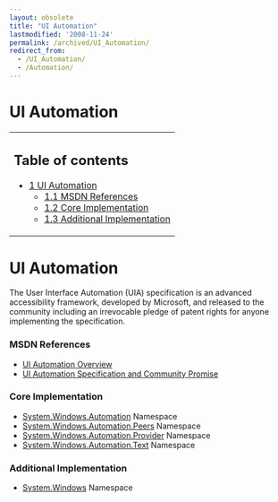 ```yaml
---
layout: obsolete
title: "UI Automation"
lastmodified: '2008-11-24'
permalink: /archived/UI_Automation/
redirect_from:
  - /UI_Automation/
  - /Automation/
---
```


UI Automation
=============

<table>
<col width="100%" />
<tbody>
<tr class="odd">
<td align="left"><h2>Table of contents</h2>
<ul>
<li><a href="#ui-automation">1 UI Automation</a>
<ul>
<li><a href="#msdn-references">1.1 MSDN References</a></li>
<li><a href="#core-implementation">1.2 Core Implementation</a></li>
<li><a href="#additional-implementation">1.3 Additional Implementation</a></li>
</ul></li>
</ul></td>
</tr>
</tbody>
</table>

UI Automation
=============

The User Interface Automation (UIA) specification is an advanced accessibility framework, developed by Microsoft, and released to the community including an irrevocable pledge of patent rights for anyone implementing the specification.

### MSDN References

-   [UI Automation Overview](http://msdn2.microsoft.com/en-us/library/ms747327.aspx)
-   [UI Automation Specification and Community Promise](http://msdn2.microsoft.com/en-us/accessibility/bb892133.aspx)

### Core Implementation

-   [System.Windows.Automation](http://msdn2.microsoft.com/en-us/library/system.windows.automation.aspx) Namespace
-   [System.Windows.Automation.Peers](http://msdn2.microsoft.com/en-us/library/system.windows.automation.peers.aspx) Namespace
-   [System.Windows.Automation.Provider](http://msdn2.microsoft.com/en-us/library/system.windows.automation.provider.aspx) Namespace
-   [System.Windows.Automation.Text](http://msdn2.microsoft.com/en-us/library/system.windows.automation.text.aspx) Namespace

### Additional Implementation

-   [System.Windows](http://msdn2.microsoft.com/en-us/library/system.windows.aspx) Namespace


